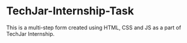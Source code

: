 # TechJar-Internship-Task
This is a multi-step form created using HTML, CSS and JS as a part of TechJar Internship.
